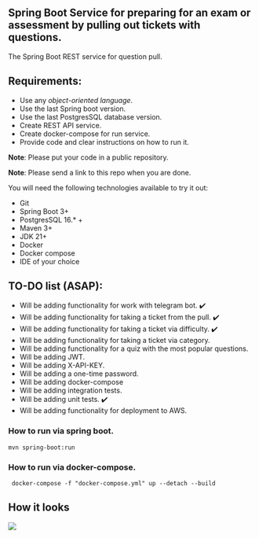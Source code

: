 ## Spring Boot Service for  preparing for an exam or assessment by pulling out tickets with questions.

The Spring Boot REST service for question pull.

## Requirements:

- Use any *object-oriented language*.
- Use the last Spring boot version.
- Use the last PostgresSQL database version.
- Create REST API service.
- Create docker-compose for run service.
- Provide code and clear instructions on how to run it.

**Note**: Please put your code in a public repository.

**Note**: Please send a link to this repo when you are done.

You will need the following technologies available to try it out:

* Git
* Spring Boot 3+
* PostgresSQL 16.* +
* Maven 3+
* JDK 21+
* Docker
* Docker compose
* IDE of your choice

## TO-DO list (ASAP):

- Will be adding functionality for work with telegram bot. :heavy_check_mark:
- Will be adding functionality for taking a ticket from the pull. :heavy_check_mark:
- Will be adding functionality for taking a ticket via difficulty. :heavy_check_mark:
- Will be adding functionality for taking a ticket via category.
- Will be adding functionality for a quiz with the most popular questions.
- Will be adding JWT.
- Will be adding X-API-KEY.
- Will be adding a one-time password.
- Will be adding docker-compose
- Will be adding integration tests.
- Will be adding unit tests. :heavy_check_mark:
- Will be adding functionality for deployment to AWS.

### How to run via spring boot.

```mvn spring-boot:run```

### How to run via docker-compose.

``` docker-compose -f "docker-compose.yml" up --detach --build```

## How it looks
![](https://i.postimg.cc/NG30hQdz/649127e3-b25a-4589-bf1b-88960d521208.jpg)
